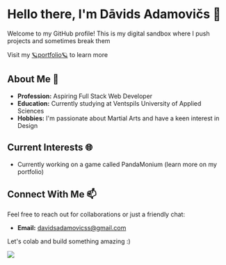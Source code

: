 # Hello there, I'm Dāvids Adamovičs 👋

Welcome to my GitHub profile! This is my digital sandbox where I push projects and sometimes break them

Visit my [🪐portfolio🪐](https://www.dadamov.info/) to learn more
## About Me 🚀
- **Profession:** Aspiring Full Stack Web Developer
- **Education:** Currently studying at Ventspils University of Applied Sciences
- **Hobbies:** I'm passionate about Martial Arts and have a keen interest in Design

## Current Interests 🌐
- Currently working on a game called PandaMonium (learn more on my portfolio)

## Connect With Me 📫
Feel free to reach out for collaborations or just a friendly chat:
- **Email:** [davidsadamovicss@gmail.com](mailto:davidsadamovicss@gmail.com)

Let's colab and build something amazing :)


![](https://komarev.com/ghpvc/?username=Davids-Adamovics&label=My+Github+Visitors&color=blueviolet)
